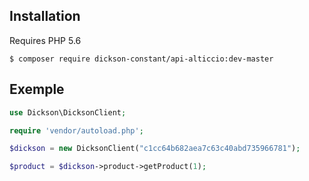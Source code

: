 ## Installation

Requires PHP 5.6

```
$ composer require dickson-constant/api-alticcio:dev-master
```

## Exemple

```php
use Dickson\DicksonClient;

require 'vendor/autoload.php';

$dickson = new DicksonClient("c1cc64b682aea7c63c40abd735966781");

$product = $dickson->product->getProduct(1);
```